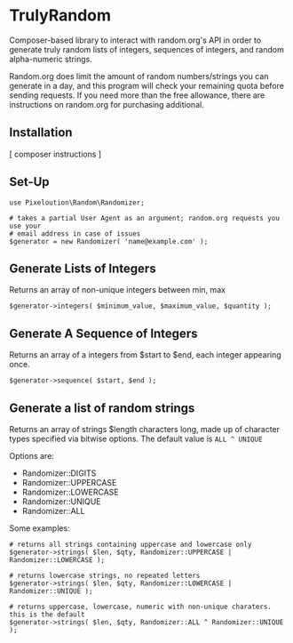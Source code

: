 TrulyRandom
===========
Composer-based library to interact with random.org's API in order to generate truly random 
lists of integers, sequences of integers, and random alpha-numeric strings.

Random.org does limit the amount of random numbers/strings you can generate in a day, and
this program will check your remaining quota before sending requests. If you need more than
the free allowance, there are instructions on random.org for purchasing additional.

## Installation
[ composer instructions ]

## Set-Up
    use Pixeloution\Random\Randomizer;

    # takes a partial User Agent as an argument; random.org requests you use your
    # email address in case of issues
    $generator = new Randomizer( 'name@example.com' );

## Generate Lists of Integers
Returns an array of non-unique integers between min, max

    $generator->integers( $minimum_value, $maximum_value, $quantity );

## Generate A Sequence of Integers
Returns an array of a integers from $start to $end, each integer appearing once.

    $generator->sequence( $start, $end );

## Generate a list of random strings
Returns an array of strings $length characters long, made up of character types
specified via bitwise options. The default value is `ALL ^ UNIQUE` 


Options are: 
* Randomizer::DIGITS  
* Randomizer::UPPERCASE
* Randomizer::LOWERCASE
* Randomizer::UNIQUE
* Randomizer::ALL 

Some examples:

    # returns all strings containing uppercase and lowercase only
    $generator->strings( $len, $qty, Randomizer::UPPERCASE | Randomizer::LOWERCASE );

    # returns lowercase strings, no repeated letters
    $generator->strings( $len, $qty, Randomizer::LOWERCASE | Randomizer::UNIQUE );

    # returns uppercase, lowercase, numeric with non-unique charaters. this is the default
    $generator->strings( $len, $qty, Randomizer::ALL ^ Randomizer::UNIQUE );    


